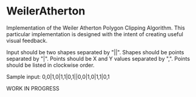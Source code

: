 # WeilerAtherton
Implementation of the Weiler Atherton Polygon Clipping Algorithm.  This particular implementation is designed with the intent of creating useful visual feedback.

Input should be two shapes separated by "||".  Shapes should be points separated by "|".  Points should be X and Y values separated by ",".  Points should be listed in clockwise order.

Sample input: 0,0|1,0|1,1|0,1||0,0|1,0|1,1|0,1


WORK IN PROGRESS
